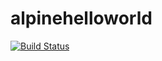 # alpinehelloworld

[![Build Status](http://https://c57c-41-202-207-12.ngrok-free.app/job/Deployment/badge/icon)](http://192.168.56.3:8080/job/Deployment/)

